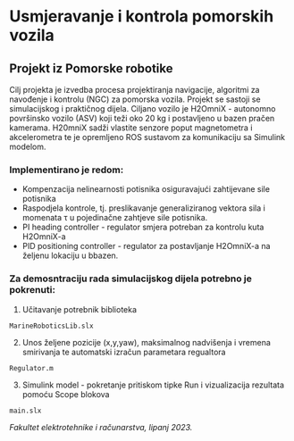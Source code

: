 # Usmjeravanje i kontrola pomorskih vozila

## Projekt iz Pomorske robotike

Cilj projekta je izvedba procesa projektiranja navigacije,
algoritmi za navođenje i kontrolu (NGC) za pomorska vozila. Projekt se sastoji se simulacijskog i praktičnog dijela. Ciljano vozilo je H2OmniX - autonomno površinsko vozilo (ASV) koji teži oko 20 kg i postavljeno u bazen pračen kamerama. H20mniX sadži vlastite senzore poput magnetometra i akcelerometra te je opremljeno ROS sustavom za komunikaciju sa Simulink modelom. 

### Implementirano je redom:

* Kompenzacija nelinearnosti potisnika osiguravajući zahtijevane sile potisnika 
* Raspodjela kontrole, tj. preslikavanje generaliziranog vektora sila i momenata τ u pojedinačne zahtjeve sile potisnika.
* PI heading controller - regulator smjera potreban za kontrolu kuta H2OmniX-a
* PID positioning controller - regulator za postavljanje H2OmniX-a na željenu lokaciju u bbazen.

### Za demosntraciju rada simulacijskog dijela potrebno je pokrenuti:

1. Učitavanje potrebnik biblioteka
```
MarineRoboticsLib.slx
```
2. Unos željene pozicije (x,y,yaw), maksimalnog nadvišenja i vremena smirivanja te automatski izračun parametara regualtora
```
Regulator.m
```
3. Simulink model - pokretanje pritiskom tipke Run i vizualizacija rezultata pomoću Scope blokova
```
main.slx
```

*Fakultet elektrotehnike i računarstva, lipanj 2023.*